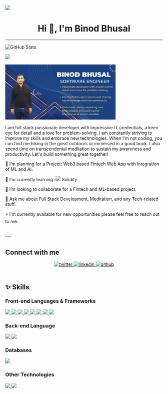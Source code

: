 [![](https://visitcount.itsvg.in/api?id=binod&label=Profile%20Views&color=1&icon=5&pretty=true)](https://visitcount.itsvg.in)

<h1 align="center">Hi 👋, I'm Binod Bhusal </h1>

---
![GitHub Stats](https://github-readme-stats.vercel.app/api?username=binodbhusal&theme=radical)

![](https://github-readme-stats.vercel.app/api/top-langs/?username=binodbhusal&theme=dark&hide_border=false&include_all_commits=false&count_private=false&layout=compact)

<p align="left">
  <img src="images/binodcard.jpg" width="70%" height="50%" title="Intro Card" alt="Intro Card">
</p>

I am full stack passionate developer with  impressive IT credentials, a keen eye for detail and a love for problem-solving. I am constantly striving to improve my skills and embrace new technologies. When I'm not coding, you can find me hiking in the great outdoors or immersed in a good book. I also spend time on transcendental meditation to sustain my awareness and productivity. Let's build something great together!
 
 🔭 I’m planning for a Project: Web3 based Fintech Web App with integration of ML and AI.
 
 🌱 I’m currently learning :<img src="https://img.icons8.com/officel/16/null/ruby-programming-language.png"/> Solidity
 
 👯 I’m looking to collaborate for a Fintech and ML-based project.
 
 💬 Ask me about Full Stack Development, Meditation, and any Tech-related stuff.
 
 ⚡ I'm currently available for new opportunities please feel free to reach out to me.
 
 </br>
---

## Connect with me
<div align="center">
<a href="https://x.com/Binod_ironLad" target="_blank">
<img src=https://img.shields.io/badge/twitter-%2300acee.svg?&style=for-the-badge&logo=twitter&logoColor=white alt=twitter style="margin-bottom: 5px;" />
</a>
<a href="https://www.linkedin.com/in/binodbhusal/" target="_blank">
<img src=https://img.shields.io/badge/linkedin-%231E77B5.svg?&style=for-the-badge&logo=linkedin&logoColor=white alt=linkedin style="margin-bottom: 5px;" />
</a>
<a href="https://github.com/binodbhusal" target="_blank">
<img src=https://img.shields.io/badge/github-%2324292e.svg?&style=for-the-badge&logo=github&logoColor=white alt=github style="margin-bottom: 5px;" />
</a>  
</div>  
</br>

## ✨ Skills
### Front-end Languages & Frameworks

<p align="left">
  <a href="#">
  <img  src="https://readme-components.vercel.app/api?component=logo&fill=black&logo=typescript&svgfill=f6df1c" height="50">
 </a>
 <a href="#">
  <img  src="https://readme-components.vercel.app/api?component=logo&fill=black&logo=javascript&svgfill=f6df1c" height="50">
 </a>
 <a href="#">
  <img  src="https://readme-components.vercel.app/api?component=logo&fill=black&logo=react&animation=spin&svgfill=15d8fe" height="50">  
 </a>
 <a href="#">
  <img  src="https://readme-components.vercel.app/api?component=logo&fill=black&logo=redux&svgfill=2d79c7&animation=spin" height="50">
 </a>
 <a href="#">
  <img  src="https://readme-components.vercel.app/api?component=logo&fill=black&logo=webpack&svgfill=8ed5fa&animation=spin" height="50">
 </a>
  <a href="#">
  <img  src="https://readme-components.vercel.app/api?component=logo&fill=black&logo=tailwindcss&svgfill=2d79c7&animation=spin" height="50">
 </a>
 <a href="#">
  <img  src="https://readme-components.vercel.app/api?component=logo&fill=black&logo=CSS3&svgfill=2d79c7&animation=spin" height="50">
 </a>
 <a href="#">
  <img  src="https://readme-components.vercel.app/api?component=logo&fill=black&logo=HTML5&svgfill=2d79c7&animation=spin" height="50">
 </a>
</p>

### Back-end Language

<p align="left">
  <a href="#">
  <img  src="https://readme-components.vercel.app/api?component=logo&fill=black&logo=ruby&svgfill=f91401&animation=spin" height="50">
 </a>
  <a href="#">
  <img  src="https://readme-components.vercel.app/api?component=logo&fill=black&logo=rubyonrails&svgfill=2d79c7&animation=spin" height="50">
 </a>
</p>

### Databases

<p align="left">
 <a href="#">
  <img  src="https://readme-components.vercel.app/api?component=logo&fill=black&logo=postgresql&svgfill=336791" height="50">  
 </a>
</p>

### Other Technologies

<p align="left"> 
 <a href="#">
  <img  src="https://readme-components.vercel.app/api?component=logo&fill=black&logo=Github" height="50">
 </a>
 <a href="#">
  <img  src="https://readme-components.vercel.app/api?component=logo&fill=black&logo=RestApi" height="50">
 </a>
</p>
